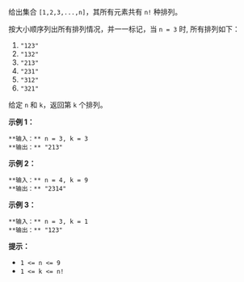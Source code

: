 给出集合 `[1,2,3,...,n]`，其所有元素共有 `n!` 种排列。

按大小顺序列出所有排列情况，并一一标记，当 `n = 3` 时, 所有排列如下：

  1. `"123"`
  2. `"132"`
  3. `"213"`
  4. `"231"`
  5. `"312"`
  6. `"321"`

给定 `n` 和 `k`，返回第 `k` 个排列。

**示例 1：**

    
    
    **输入：** n = 3, k = 3
    **输出：** "213"
    

**示例 2：**

    
    
    **输入：** n = 4, k = 9
    **输出：** "2314"
    

**示例 3：**

    
    
    **输入：** n = 3, k = 1
    **输出：** "123"
    

**提示：**

  * `1 <= n <= 9`
  * `1 <= k <= n!`

